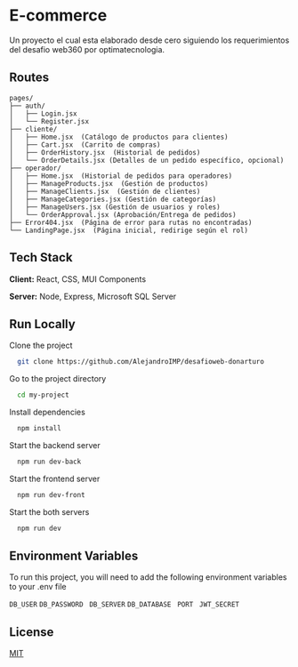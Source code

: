 
# E-commerce

Un proyecto el cual esta elaborado desde cero siguiendo los requerimientos del desafio web360 por optimatecnologia.

## Routes
```plaintext
pages/
├── auth/
│   ├── Login.jsx
│   └── Register.jsx
├── cliente/
│   ├── Home.jsx  (Catálogo de productos para clientes)
│   ├── Cart.jsx  (Carrito de compras)
│   ├── OrderHistory.jsx  (Historial de pedidos)
│   └── OrderDetails.jsx (Detalles de un pedido específico, opcional)
├── operador/
│   ├── Home.jsx  (Historial de pedidos para operadores)
│   ├── ManageProducts.jsx  (Gestión de productos)
│   ├── ManageClients.jsx  (Gestión de clientes)
│   ├── ManageCategories.jsx (Gestión de categorías)
│   ├── ManageUsers.jsx (Gestión de usuarios y roles)
│   └── OrderApproval.jsx (Aprobación/Entrega de pedidos)
├── Error404.jsx  (Página de error para rutas no encontradas)
└── LandingPage.jsx  (Página inicial, redirige según el rol)
```

## Tech Stack

**Client:** React, CSS, MUI Components

**Server:** Node, Express, Microsoft SQL Server


## Run Locally

Clone the project

```bash
  git clone https://github.com/AlejandroIMP/desafioweb-donarturo
```

Go to the project directory

```bash
  cd my-project
```

Install dependencies

```bash
  npm install
```

Start the backend server

```bash
  npm run dev-back
```

Start the frontend server

```bash
  npm run dev-front
```

Start the both servers

```bash
  npm run dev
```

## Environment Variables

To run this project, you will need to add the following environment variables to your .env file

`DB_USER`
`DB_PASSWORD `
`DB_SERVER` 
`DB_DATABASE `
`PORT `
`JWT_SECRET`

## License

[MIT](https://choosealicense.com/licenses/mit/)


